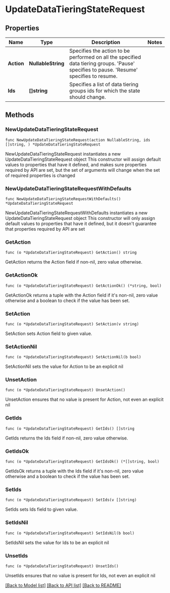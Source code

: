 # UpdateDataTieringStateRequest

## Properties

Name | Type | Description | Notes
------------ | ------------- | ------------- | -------------
**Action** | **NullableString** | Specifies the action to be performed on all the specified data tiering groups. &#39;Pause&#39;  specifies to pause. &#39;Resume&#39; specifies to resume. | 
**Ids** | **[]string** | Specifies a list of data tiering groups ids for which the state should change. | 

## Methods

### NewUpdateDataTieringStateRequest

`func NewUpdateDataTieringStateRequest(action NullableString, ids []string, ) *UpdateDataTieringStateRequest`

NewUpdateDataTieringStateRequest instantiates a new UpdateDataTieringStateRequest object
This constructor will assign default values to properties that have it defined,
and makes sure properties required by API are set, but the set of arguments
will change when the set of required properties is changed

### NewUpdateDataTieringStateRequestWithDefaults

`func NewUpdateDataTieringStateRequestWithDefaults() *UpdateDataTieringStateRequest`

NewUpdateDataTieringStateRequestWithDefaults instantiates a new UpdateDataTieringStateRequest object
This constructor will only assign default values to properties that have it defined,
but it doesn't guarantee that properties required by API are set

### GetAction

`func (o *UpdateDataTieringStateRequest) GetAction() string`

GetAction returns the Action field if non-nil, zero value otherwise.

### GetActionOk

`func (o *UpdateDataTieringStateRequest) GetActionOk() (*string, bool)`

GetActionOk returns a tuple with the Action field if it's non-nil, zero value otherwise
and a boolean to check if the value has been set.

### SetAction

`func (o *UpdateDataTieringStateRequest) SetAction(v string)`

SetAction sets Action field to given value.


### SetActionNil

`func (o *UpdateDataTieringStateRequest) SetActionNil(b bool)`

 SetActionNil sets the value for Action to be an explicit nil

### UnsetAction
`func (o *UpdateDataTieringStateRequest) UnsetAction()`

UnsetAction ensures that no value is present for Action, not even an explicit nil
### GetIds

`func (o *UpdateDataTieringStateRequest) GetIds() []string`

GetIds returns the Ids field if non-nil, zero value otherwise.

### GetIdsOk

`func (o *UpdateDataTieringStateRequest) GetIdsOk() (*[]string, bool)`

GetIdsOk returns a tuple with the Ids field if it's non-nil, zero value otherwise
and a boolean to check if the value has been set.

### SetIds

`func (o *UpdateDataTieringStateRequest) SetIds(v []string)`

SetIds sets Ids field to given value.


### SetIdsNil

`func (o *UpdateDataTieringStateRequest) SetIdsNil(b bool)`

 SetIdsNil sets the value for Ids to be an explicit nil

### UnsetIds
`func (o *UpdateDataTieringStateRequest) UnsetIds()`

UnsetIds ensures that no value is present for Ids, not even an explicit nil

[[Back to Model list]](../README.md#documentation-for-models) [[Back to API list]](../README.md#documentation-for-api-endpoints) [[Back to README]](../README.md)


